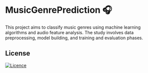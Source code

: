 # MusicGenrePrediction 🎧

This project aims to classify music genres using machine learning algorithms and audio feature analysis. The study involves data preprocessing, model building, and training and evaluation phases.

## License
[![Licence](https://img.shields.io/github/license/michalszc/MusicGenrePrediction?style=for-the-badge)](./LICENSE)
